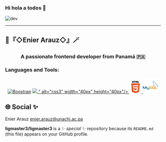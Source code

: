 ### Hi hola a todos 👋
<img src="https://blogger.googleusercontent.com/img/b/R29vZ2xl/AVvXsEgXOBvDo0bu2g10cKvmxQFCvHOtWLnXDZRHtOT4g96j72kTaSxU0KX4IPiOHBTXjqMsK42s1s46gjsdhQMV5BVrjzVVUiz441Arn3jsmmeRbQheeKeyDZHbgnMB_Wq9zc4PLM7BwCw8McX9qAwPZPdPpaDhVrq0PYWTBA5zodvrTW7v3vY4fUeYndkPDA/s1200/lenguaje-programacion-videojuegos-populares.webp" alt="dev">
<hr>
<h2 align="">🔮『◇Enier Arauz◇』🪄</h2>
<h3 align="center">A passionate frontend developer from Panamá 🇵🇦</h3>

<h3 align="left">Languages and Tools:</h3>
<p align="center"><a href="https://getbootstrap.com/"><img src="https://getbootstrap.com/docs/5.3/assets/brand/bootstrap-logo-shadow.png" alt="Boostrap" style="width: 50px; ,height: 150px;"></a>
<a href="https://www.w3schools.com/css/" target="_blank" rel="noreferrer"> <img src="<svg xmlns="http://www.w3.org/2000/svg" viewBox="0 0 452 520">
  <path fill="#0c73b8" d="M41 460L0 0h451l-41 460-185 52"/>
  <path fill="#30a9dc" d="M226 472l149-41 35-394H226"/>
  <path fill="#ecedee" d="M226 208H94l5 57h127zm0-114H84l5 56h137zm0 261l-124-33 7 60 117 32z"/>
  <path fill="#fff" d="M226 265h69l-7 73-62 17v59l115-32 26-288H226v56h80l-6 58h-74z](https://upload.wikimedia.org/wikipedia/commons/thumb/d/d5/CSS3_logo_and_wordmark.svg/375px-CSS3_logo_and_wordmark.svg.png)"/>
</svg>" alt="css3" width="40px" height="40px"/> </a> 
   <a href="https://www.w3.org/html/" target="_blank" rel="noreferrer"> <img src="https://raw.githubusercontent.com/devicons/devicon/master/icons/html5/html5-original-wordmark.svg" alt="html5" width="40px" height="40px"/> </a> 
   <a href="https://www.mysql.com/" target="_blank" rel="noreferrer"> <img src="https://raw.githubusercontent.com/devicons/devicon/master/icons/mysql/mysql-original-wordmark.svg" alt="mysql" width="50px" height="50px"/> </a> 
</p>

## 🌐 Social ✨️

Enier Arauz enier.arauz@unachi.ac.pa

**ligmaster3/ligmaster3** is a ✨ _special_ ✨ repository because its `README.md` (this file) appears on your GitHub profile.
<!--
Here are some ideas to get you started:
## 🌐 Social ✨️
- 🔭 I’m currently working on ...
- 🌱 I’m currently learning ...
- 👯 I’m looking to collaborate on ...
- 🤔 I’m looking for help with ...
- 💬 Ask me about ...
- 📫 How to reach me: ...
- 😄 Pronouns: ...
-  Fun fact: ...
<--
